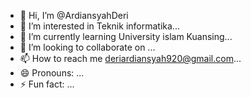 - 👋 Hi, I’m @ArdiansyahDeri
- 👀 I’m interested in Teknik informatika...
- 🌱 I’m currently learning University islam Kuansing...
- 💞️ I’m looking to collaborate on ...
- 📫 How to reach me deriardiansyah920@gmail.com...
- 😄 Pronouns: ...
- ⚡ Fun fact: ...

<!---
ArdiansyahDeri/ArdiansyahDeri is a ✨ special ✨ repository because its `README.md` (this file) appears on your GitHub profile.
You can click the Preview link to take a look at your changes.
--->
